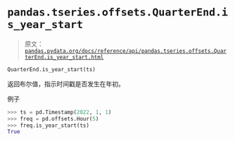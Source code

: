 # `pandas.tseries.offsets.QuarterEnd.is_year_start`

> 原文：[`pandas.pydata.org/docs/reference/api/pandas.tseries.offsets.QuarterEnd.is_year_start.html`](https://pandas.pydata.org/docs/reference/api/pandas.tseries.offsets.QuarterEnd.is_year_start.html)

```py
QuarterEnd.is_year_start(ts)
```

返回布尔值，指示时间戳是否发生在年初。

例子

```py
>>> ts = pd.Timestamp(2022, 1, 1)
>>> freq = pd.offsets.Hour(5)
>>> freq.is_year_start(ts)
True 
```

